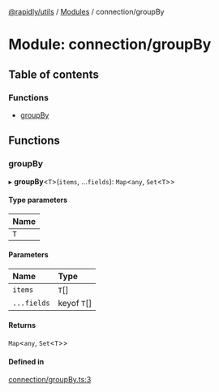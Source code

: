 [@rapidly/utils](../README.md) / [Modules](../modules.md) / connection/groupBy

# Module: connection/groupBy

## Table of contents

### Functions

- [groupBy](connection_groupBy.md#groupby)

## Functions

### groupBy

▸ **groupBy**<`T`\>(`items`, ...`fields`): `Map`<`any`, `Set`<`T`\>\>

#### Type parameters

| Name |
| :------ |
| `T` |

#### Parameters

| Name | Type |
| :------ | :------ |
| `items` | `T`[] |
| `...fields` | keyof `T`[] |

#### Returns

`Map`<`any`, `Set`<`T`\>\>

#### Defined in

[connection/groupBy.ts:3](https://github.com/canguser/rapidly-utils/blob/966e48c/main/connection/groupBy.ts#L3)
